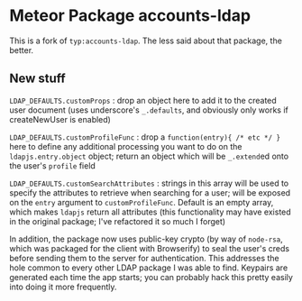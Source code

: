 Meteor Package accounts-ldap
============================

This is a fork of `typ:accounts-ldap`. The less said about that package, the better.

## New stuff

`LDAP_DEFAULTS.customProps` : drop an object here to add it to the created user document (uses underscore's `_.defaults`, and obviously only works if createNewUser is enabled)

`LDAP_DEFAULTS.customProfileFunc` : drop a `function(entry){ /* etc */ }` here to define any additional processing you want to do on the `ldapjs.entry.object` object; return an object which will be `_.extend`ed onto the user's `profile` field

`LDAP_DEFAULTS.customSearchAttributes` : strings in this array will be used to specify the attributes to retrieve when searching for a user; will be exposed on the `entry` argument to `customProfileFunc`. Default is an empty array, which makes `ldapjs` return all attributes (this functionality may have existed in the original package; I've refactored it so much I forget)

In addition, the package now uses public-key crypto (by way of `node-rsa`, which was packaged for the client with Browserify) to seal the user's creds before sending them to the server for authentication. This addresses the hole common to every other LDAP package I was able to find. Keypairs are generated each time the app starts; you can probably hack this pretty easily into doing it more frequently.